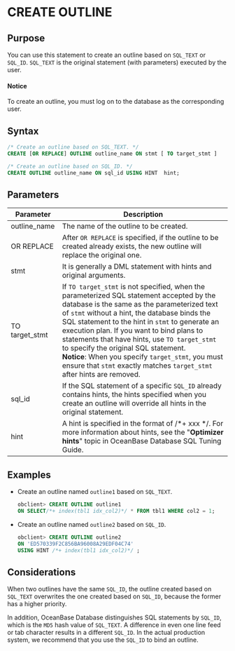 # CREATE OUTLINE

## Purpose

You can use this statement to create an outline based on `SQL_TEXT` or `SQL_ID`. `SQL_TEXT` is the original statement (with parameters) executed by the user.

  <main id="notice" type='notice'>
    <h4>Notice</h4>
    <p>To create an outline, you must log on to the database as the corresponding user. </p>
  </main>

## Syntax

```sql
/* Create an outline based on SQL_TEXT. */
CREATE [OR REPLACE] OUTLINE outline_name ON stmt [ TO target_stmt ]

/* Create an outline based on SQL_ID. */
CREATE OUTLINE outline_name ON sql_id USING HINT  hint;
```

## Parameters

| Parameter | Description |
|----------------|---------------------------------------------------------------------------------------------------------------------------------------------------------------------------------------------------------------------------------------------------------------------------------------------------------------|
| outline_name | The name of the outline to be created.  |
| OR REPLACE | After `OR REPLACE` is specified, if the outline to be created already exists, the new outline will replace the original one.  |
| stmt | It is generally a DML statement with hints and original arguments.  |
| TO target_stmt | If `TO target_stmt` is not specified, when the parameterized SQL statement accepted by the database is the same as the parameterized text of `stmt` without a hint, the database binds the SQL statement to the hint in `stmt` to generate an execution plan. If you want to bind plans to statements that have hints, use `TO target_stmt` to specify the original SQL statement.   <br>**Notice**: When you specify `target_stmt`, you must ensure that `stmt` exactly matches `target_stmt` after hints are removed.  |
| sql_id | If the SQL statement of a specific `SQL_ID` already contains hints, the hints specified when you create an outline will override all hints in the original statement.  |
| hint | A hint is specified in the format of /\*+ xxx \*/. For more information about hints, see the "**Optimizer hints**" topic in OceanBase Database SQL Tuning Guide.  |

## Examples

* Create an outline named `outline1` based on `SQL_TEXT`.

   ```sql
   obclient> CREATE OUTLINE outline1
   ON SELECT/*+ index(tbl1 idx_col2)*/ * FROM tbl1 WHERE col2 = 1;
   ```

* Create an outline named `outline2` based on `SQL_ID`.

   ```sql
   obclient> CREATE OUTLINE outline2
   ON 'ED570339F2C856BA96008A29EDF04C74'
   USING HINT /*+ index(tbl1 idx_col2)*/ ;
   ```

## Considerations

When two outlines have the same `SQL_ID`, the outline created based on `SQL_TEXT` overwrites the one created based on `SQL_ID`, because the former has a higher priority.

In addition, OceanBase Database distinguishes SQL statements by `SQL_ID`, which is the `MD5` hash value of `SQL_TEXT`. A difference in even one line feed or tab character results in a different `SQL_ID`. In the actual production system, we recommend that you use the `SQL_ID` to bind an outline.
